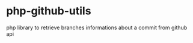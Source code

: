 php-github-utils
================

php library to retrieve branches informations about a commit from github api
